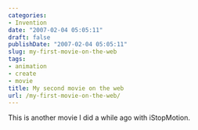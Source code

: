 ```yaml
---
categories:
- Invention
date: "2007-02-04 05:05:11"
draft: false
publishDate: "2007-02-04 05:05:11"
slug: my-first-movie-on-the-web
tags:
- animation
- create
- movie
title: My second movie on the web
url: /my-first-movie-on-the-web/
---
```

This is another movie I did a while ago with iStopMotion.